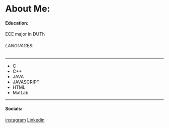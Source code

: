 # About Me:
#### Education:
ECE major in DUTh
###### LANGUAGES:
---
* C
* C++
* JAVA
* JAVASCRIPT
* HTML
* MatLab
---
#### Socials:
[instagram](https://www.instagram.com/chrysafoudisasteris/)
[Linkedin](https://www.linkedin.com/in/asterios-chrysafoudis/)


